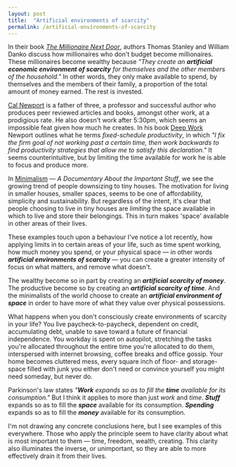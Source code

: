 ```yaml
---
layout: post
title:  "Artificial environments of scarcity"
permalink: /artificial-environments-of-scarcity
---
```


In their book [_The Millionaire Next Door_](https://www.amazon.co.uk/Millionaire-Next-Thomas-Stanley-Ph-D/dp/0671015206), authors Thomas Stanley and William Danko discuss how millionaires who don't budget become millionaires. These millionaires become wealthy because _"They create an **artificial economic environment of scarcity** for themselves and the other members of the household."_ In other words, they only make available to spend, by themselves and the members of their family, a proportion of the total amount of money earned. The rest is invested.

[Cal Newport](http://calnewport.com/) is a father of three, a professor and successful author who produces peer reviewed articles and books, amongst other work, at a prodigious rate. He also doesn't work after 5:30pm, which seems an impossible feat given how much he creates. In his book [Deep Work](https://www.calnewport.com/books/deep-work/) Newport outlines what he terms _fixed-schedule productivity_, in which _"I fix the firm goal of not working past a certain time, then work backwards to find productivity strategies that allow me to satisfy this declaration."_ It seems counterintuitive, but by limiting the time available for work he is able to focus and produce more.

In [Minimalism](https://minimalismfilm.com/) — _A Documentary About the Important Stuff_, we see the growing trend of people downsizing to tiny houses. The motivation for living in smaller houses, smaller spaces, seems to be one of affordability, simplicity and sustainability. But regardless of the intent, it's clear that people choosing to live in tiny houses are _limiting_ the space available in which to live and store their belongings. This in turn makes 'space' available in other areas of their lives.

These examples touch upon a behaviour I've notice a lot recently, how applying limits in to certain areas of your life, such as time spent working, how much money you spend, or your physical space — in other words **_artificial environments of scarcity_** — you can create a greater intensity of focus on what matters, and remove what doesn't. 

The wealthy become so in part by creating an **_artificial scarcity of money_**. The productive become so by creating an **_artificial scarcity of time_**. And the minimalists of the world choose to create an **_artificial environment of space_** in order to have more of what they value over physical possessions.

What happens when you don't consciously create environments of scarcity in your life? You live paycheck-to-paycheck, dependent on credit, accumulating debt, unable to save toward a future of financial independence. You workday is spent on autopilot, stretching the tasks you're allocated throughout the entire time you're allocated to do them, interspersed with internet browsing, coffee breaks and office gossip. Your home becomes cluttered mess, every square inch of floor- and storage-space filled with junk you either don't need or convince yourself you might need someday, but never do.

Parkinson's law states _"**Work** expands so as to fill the **time** available for its consumption."_ But I think it applies to more than just _work_ and _time_. **_Stuff_** expands so as to fill the **_space_** available for its consumption. **_Spending_** expands so as to fill the **_money_** available for its consumption.

I'm not drawing any concrete conclusions here, but I see examples of this everywhere. Those who apply the principle seem to have clarity about what is most important to them — time, freedom, wealth, creating. This clarity also illuminates the inverse, or unimportant, so they are able to more effectively drain it from their lives.

